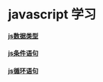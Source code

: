 # javascript 学习


#### [js数据类型](datetype/Readme.md)

#### [js条件语句](ondition/Readme.md)

#### [js循环语句](loop/Readme.md)



